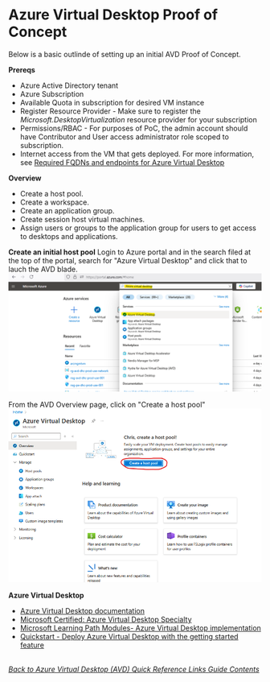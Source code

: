 # Azure Virtual Desktop Proof of Concept
Below is a basic outlinde of setting up an initial AVD Proof of Concept.

**Prereqs**
- Azure Active Directory tenant
- Azure Subscription
- Available Quota in subscription for desired VM instance
- Register Resource Provider - Make sure to register the *Microsoft.DesktopVirtualization* resource provider for your subscription
- Permissions/RBAC - For purposes of PoC, the admin account should have Contributor and User access administrator role scoped to subscription. 
- Internet access from the VM that gets deployed. For more information, see [Required FQDNs and endpoints for Azure Virtual Desktop](https://learn.microsoft.com/en-us/azure/virtual-desktop/required-fqdn-endpoint)

**Overview**
- Create a host pool.
- Create a workspace.
- Create an application group.
- Create session host virtual machines.
- Assign users or groups to the application group for users to get access to desktops and applications.

**Create an initial host pool**
Login to Azure portal and in the search filed at the top of the portal, search for "Azure Virtual Desktop" and click that to lauch the AVD blade.
![Search for AVD in Azure Portal](/Diagrams/search-avd-blade.png)  

From the AVD Overview page, click on "Create a host pool"
![Create Host Pool Button](/Diagrams/create-host-pool-button.png)  




**Azure Virtual Desktop**
- [Azure Virtual Desktop documentation](https://learn.microsoft.com/en-us/azure/virtual-desktop/)
- [Microsoft Certified: Azure Virtual Desktop Specialty](https://learn.microsoft.com/en-us/certifications/azure-virtual-desktop-specialty/)
- [Microsoft Learning Path Modules- Azure Virtual Desktop implementation](https://learn.microsoft.com/en-us/training/browse/?terms=azure%20virtual%20desktop&expanded=azure&products=azure-virtual-desktop)
- [Quickstart - Deploy Azure Virtual Desktop with the getting started feature](https://learn.microsoft.com/en-us/azure/virtual-desktop/getting-started-feature?toc=%2Fazure%2Fvirtual-desktop%2Fremote-app-streaming%2Ftoc.json&bc=%2Fazure%2Fvirtual-desktop%2Fbreadcrumb%2Ftoc.json&tabs=new-aadds)

\
[*Back to Azure Virtual Desktop (AVD) Quick Reference Links Guide Contents*](https://github.com/chrismihm-ms/AVDQuickLinks/blob/main/README.md#azure-virtual-desktop-avd-quick-reference-links)
